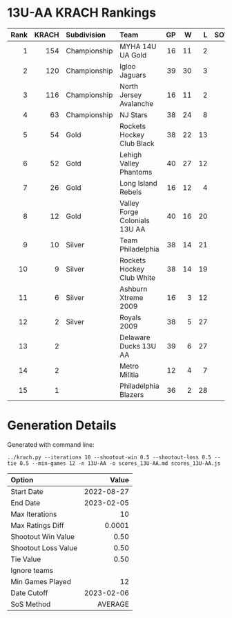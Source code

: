 # 13U-AA KRACH Rankings
Rank|KRACH|Subdivision|Team|GP|W|L|SOW|SOL|T|SoS
---:|---:|:---|:---|---:|---:|---:|---:|---:|---:|---:
1|154|Championship|MYHA 14U UA Gold|16|11|2|1|2|0|60
2|120|Championship|Igloo Jaguars|39|30|3|2|4|0|38
3|116|Championship|North Jersey Avalanche|16|11|2|2|1|0|50
4|63|Championship|NJ Stars|38|24|8|1|5|0|51
5|54|Gold|Rockets Hockey Club Black|38|22|13|2|1|0|63
6|52|Gold|Lehigh Valley Phantoms|40|27|12|1|0|0|49
7|26|Gold|Long Island Rebels|16|12|4|0|0|0|11
8|12|Gold|Valley Forge Colonials 13U AA|40|16|20|2|2|0|39
9|10|Silver|Team Philadelphia|38|14|21|2|1|0|42
10|9|Silver|Rockets Hockey Club White|38|14|19|2|3|0|36
11|6|Silver|Ashburn Xtreme 2009|16|3|12|0|1|0|73
12|2|Silver|Royals 2009|38|5|27|3|3|0|31
13|2||Delaware Ducks 13U AA|39|6|27|4|2|0|29
14|2||Metro Militia|12|4|7|1|0|0|5
15|1||Philadelphia Blazers|36|2|28|4|2|0|28
# Generation Details

Generated with command line:
```
../krach.py --iterations 10 --shootout-win 0.5 --shootout-loss 0.5 --tie 0.5 --min-games 12 -n 13U-AA -o scores_13U-AA.md scores_13U-AA.js
```

| Option | Value |
| :----- | ----: |
| Start Date | 2022-08-27 |
| End Date | 2023-02-05 |
| Max Iterations | 10 |
| Max Ratings Diff | 0.0001 |
| Shootout Win Value | 0.50 |
| Shootout Loss Value | 0.50 |
| Tie Value | 0.50 |
| Ignore teams |  |
| Min Games Played | 12 |
| Date Cutoff | 2023-02-06 |
| SoS Method | AVERAGE |

